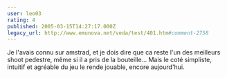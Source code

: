 ```yaml
---
user: leo03
rating: 4
published: 2005-03-15T14:27:17.000Z
legacy_url: http://www.emunova.net/veda/test/401.htm#comment-2758
---
```

Je l'avais connu sur amstrad, et je dois dire que ca reste l'un des meilleurs shoot pedestre, même si il a pris de la bouteille... Mais le coté simpliste, intuitif et agréable du jeu le rende jouable, encore aujourd'hui.
